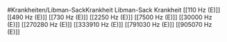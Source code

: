 #Krankheiten/Libman-SackKrankheit
Libman-Sack Krankheit
[[110 Hz (E)]]
[[490 Hz (E)]]
[[730 Hz (E)]]
[[2250 Hz (E)]]
[[7500 Hz (E)]]
[[30000 Hz (E)]]
[[270280 Hz (E)]]
[[333910 Hz (E)]]
[[791030 Hz (E)]]
[[905070 Hz (E)]]